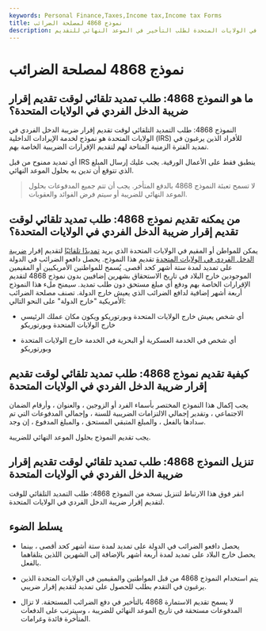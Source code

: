 ```yaml
---
keywords: Personal Finance,Taxes,Income tax,Income tax Forms
title: نموذج 4868 لمصلحة الضرائب
description: نموذج 4868 الخاص بمصلحة الضرائب الأمريكية: يُستخدم طلب التمديد التلقائي لوقت تقديم إقرار ضريبة الدخل الفردي في الولايات المتحدة لطلب التأخير في الموعد النهائي للتقديم.
---
```


# نموذج 4868 لمصلحة الضرائب
## ما هو النموذج 4868: طلب تمديد تلقائي لوقت تقديم إقرار ضريبة الدخل الفردي في الولايات المتحدة؟

النموذج 4868: طلب التمديد التلقائي لوقت تقديم إقرار ضريبة الدخل الفردي في الولايات المتحدة هو نموذج لخدمة الإيرادات الداخلية (IRS) للأفراد الذين يرغبون في تمديد الفترة الزمنية المتاحة لهم لتقديم الإقرارات الضريبية الخاصة بهم.

أي تمديد ممنوح من قبل IRS ينطبق فقط على الأعمال الورقية. يجب عليك إرسال المبلغ الذي تتوقع أن تدين به بحلول الموعد النهائي.

> لا تسمح تعبئة النموذج 4868 بالدفع المتأخر. يجب أن تتم جميع المدفوعات بحلول الموعد النهائي للضريبة أو سيتم فرض الفوائد والعقوبات.

>

## من يمكنه تقديم نموذج 4868: طلب تمديد تلقائي لوقت تقديم إقرار ضريبة الدخل الفردي في الولايات المتحدة؟

يمكن للمواطن أو المقيم في الولايات المتحدة الذي يريد [تمديدًا تلقائيًا](/filing-extension) لتقديم إقرار [ضريبة الدخل الفردي في الولايات المتحدة](/taxreturn) تقديم هذا النموذج. يحصل دافعو الضرائب في الدولة على تمديد لمدة ستة أشهر كحد أقصى. يُسمح للمواطنين الأمريكيين أو المقيمين الموجودين خارج البلاد في تاريخ الاستحقاق بشهرين إضافيين بدون نموذج 4868 لتقديم الإقرارات الخاصة بهم ودفع أي مبلغ مستحق دون طلب تمديد. سيمنح ملء هذا النموذج أربعة أشهر إضافية لدافع الضرائب الذي يعيش خارج الدولة. تصنف مصلحة الضرائب الأمريكية "خارج الدولة" على النحو التالي:

- أي شخص يعيش خارج الولايات المتحدة وبورتوريكو ويكون مكان عملك الرئيسي خارج الولايات المتحدة وبورتوريكو

- أي شخص في الخدمة العسكرية أو البحرية في الخدمة خارج الولايات المتحدة وبورتوريكو

## كيفية تقديم نموذج 4868: طلب تمديد تلقائي لوقت تقديم إقرار ضريبة الدخل الفردي في الولايات المتحدة

يجب إكمال هذا النموذج المختصر بأسماء الفرد أو الزوجين ، والعنوان ، وأرقام الضمان الاجتماعي ، وتقدير إجمالي الالتزامات الضريبية للسنة ، وإجمالي المدفوعات التي تم سدادها بالفعل ، والمبلغ المتبقي المستحق ، والمبلغ المدفوع ، إن وجد.

يجب تقديم النموذج بحلول الموعد النهائي للضريبة.

## تنزيل النموذج 4868: طلب تمديد تلقائي لوقت تقديم إقرار ضريبة الدخل الفردي في الولايات المتحدة

انقر فوق هذا الارتباط لتنزيل نسخة من النموذج 4868: طلب التمديد التلقائي للوقت لتقديم إقرار ضريبة الدخل الفردي في الولايات المتحدة.

## يسلط الضوء

- يحصل دافعو الضرائب في الدولة على تمديد لمدة ستة أشهر كحد أقصى ، بينما يحصل خارج البلاد على تمديد لمدة أربعة أشهر بالإضافة إلى الشهرين اللذين يتلقاهما بالفعل.

- يتم استخدام النموذج 4868 من قبل المواطنين والمقيمين في الولايات المتحدة الذين يرغبون في التقدم بطلب للحصول على تمديد لتقديم إقرار ضريبي.

- لا يسمح تقديم الاستمارة 4868 بالتأخير في دفع الضرائب المستحقة. لا تزال المدفوعات مستحقة في تاريخ الموعد النهائي للضريبة ، وسيترتب على الدفعات المتأخرة فائدة وغرامات.

